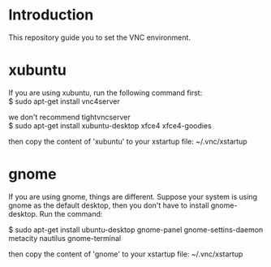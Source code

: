 # Introduction
This repository guide you to set the VNC environment.

# xubuntu
If you are using xubuntu, run the following command first: <br>
$ sudo apt-get install vnc4server

we don't recommend tightvncserver <br>
$ sudo apt-get install xubuntu-desktop xfce4 xfce4-goodies <br>

then copy the content of 'xubuntu' to your xstartup file: ~/.vnc/xstartup

# gnome
If you are using gnome, things are different. Suppose your system is using gnome as the default desktop, then you don't have to install gnome-desktop. Run the command: <br>

$ sudo apt-get install ubuntu-desktop gnome-panel gnome-settins-daemon metacity nautilus gnome-terminal <br>

then copy the content of 'gnome' to your xstartup file: ~/.vnc/xstartup
